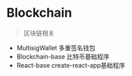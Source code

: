 # Blockchain
> 区块链相关

- MultisigWallet
  多重签名钱包
- Blockchain-base
  比特币基础程序
- React-base
  create-react-app基础程序
